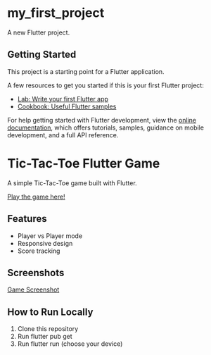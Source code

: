 # my_first_project

A new Flutter project.

## Getting Started

This project is a starting point for a Flutter application.

A few resources to get you started if this is your first Flutter project:

- [Lab: Write your first Flutter app](https://docs.flutter.dev/get-started/codelab)
- [Cookbook: Useful Flutter samples](https://docs.flutter.dev/cookbook)

For help getting started with Flutter development, view the
[online documentation](https://docs.flutter.dev/), which offers tutorials,
samples, guidance on mobile development, and a full API reference.

# Tic-Tac-Toe Flutter Game

A simple Tic-Tac-Toe game built with Flutter.

[Play the game here!](http://localhost:51236/)

## Features
- Player vs Player mode
- Responsive design
- Score tracking

## Screenshots
[Game Screenshot](https://github.com/user-attachments/assets/61101b57-18db-4bfc-943e-37baec9be2b5)

## How to Run Locally
1. Clone this repository
2. Run flutter pub get
3. Run flutter run (choose your device)
